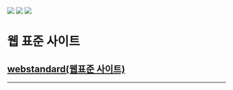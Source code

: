 <div>
  <img src="https://img.shields.io/badge/JavaScript-F7DF1E?style=flat&logo=javascript&logoColor=white"> 
  <img src="https://img.shields.io/badge/HTML5-E34F26?style=flat&logo=html5&logoColor=white">
  <img src="https://img.shields.io/badge/JavaScript-1572B6?style=flat&logo=CSS3&logoColor=white"> 
</div>

# 웹 표준 사이트
## [webstandard(웹표준 사이트)](http://wotjr294.dothome.co.kr/web/index.html)
---
